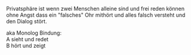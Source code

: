 Privatsphäre ist
wenn zwei Menschen
alleine sind
und frei reden können
ohne Angst
dass ein "falsches" Ohr mithört
und alles falsch versteht
und den Dialog stört.

aka
Monolog Bindung:  
A sieht und redet  
B hört und zeigt
